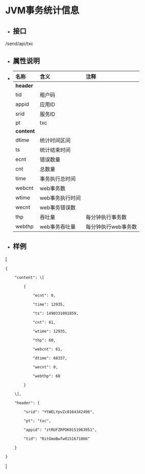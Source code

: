 # JVM事务统计信息

* ## 接口

/send/api/txc

* ## 属性说明
* | **名称** | **含义** | **注释** |
  | :--- | :--- | :--- |
  | **header** |  |  |
  | tid | 租户码 |  |
  | appid | 应用ID |  |
  | srid | 服务ID |  |
  | pt | txc |  |
  | **content** |  |  |
  | dtime | 统计时间区间 |  |
  | ts | 统计结束时间 |  |
  | ecnt | 错误数量 |  |
  | cnt | 总数量 |  |
  | time | 事务执行总时间 |  |
  | webcnt | web事务数 |  |
  | wtime | web事务执行时间 |  |
  | wecnt | web事务错误数 |  |
  | thp | 吞吐量 | 每分钟执行事务数 |
  | webthp | web事务吞吐量 | 每分钟执行web事务数 |
* ## 样例

\[

    {

        "content": \[

            {

                "ecnt": 0,

                "time": 12935,

                "ts": 1490331091859,

                "cnt": 61,

                "wtime": 12935,

                "thp": 60,

                "webcnt": 61,

                "dtime": 60337,

                "wecnt": 0,

                "webthp": 60

            }

        \],

        "header": {

            "srid": "YtWELYpvZc0164342496",

            "pt": "txc",

            "appid": "ztRUFZRPDK0151963951",

            "tid": "RitGmoBwfw0151671866"

        }

    }

\]

